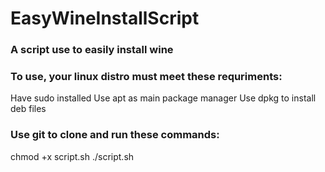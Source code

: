 # EasyWineInstallScript
### A script use to easily install wine

### To use, your linux distro must meet these requriments:

Have sudo installed
Use apt as main package manager
Use dpkg to install deb files

### Use git to clone and run these commands:

chmod +x script.sh
./script.sh
